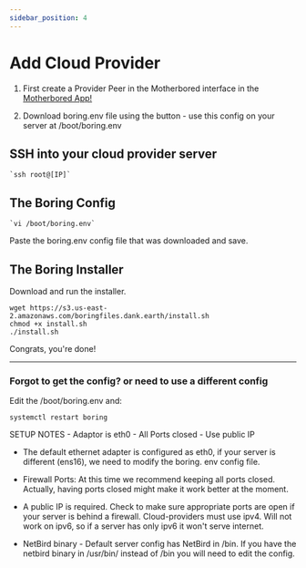 ```yaml
---
sidebar_position: 4
---
```


# Add Cloud Provider

1. First create a Provider Peer in the Motherbored interface in the [Motherbored App!](https://store.motherbored.limited/products/boring-protocol-mbv2)

2. Download boring.env file using the button - use this config on your server at /boot/boring.env

## SSH into your cloud provider server

```
`ssh root@[IP]`
```
## The Boring Config

```
`vi /boot/boring.env`
```

Paste the boring.env config file that was downloaded
and save.

## The Boring Installer

Download and run the installer.

```
wget https://s3.us-east-2.amazonaws.com/boringfiles.dank.earth/install.sh
chmod +x install.sh
./install.sh
```

Congrats, you're done!

---

### Forgot to get the config? or need to use a different config

Edit the /boot/boring.env and:

```
systemctl restart boring
```

SETUP NOTES - Adaptor is eth0 - All Ports closed - Use public IP

- The default ethernet adapter is configured as eth0, if your server is different (ens16), we need to modify the boring. env config file.

- Firewall Ports: At this time we recommend keeping all ports closed. Actually, having ports closed might make it work better at the moment.

- A public IP is required. Check to make sure appropriate ports are open if your server is behind a firewall. Cloud-providers must use ipv4. Will not work on ipv6, so if a server has only ipv6 it won't serve internet.

- NetBird binary - Default server config has NetBird in /bin. If you have the netbird binary in /usr/bin/ instead of /bin you will need to edit the config.
